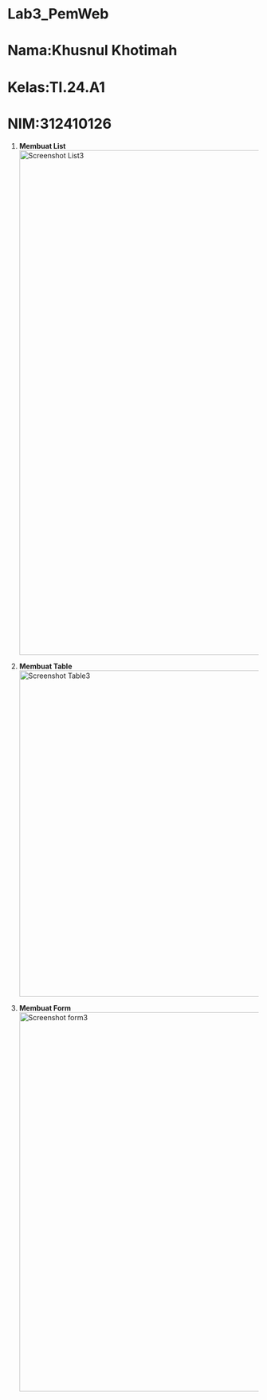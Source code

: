 # Lab3_PemWeb
# Nama:**Khusnul Khotimah**
# Kelas:**TI.24.A1**
# NIM:**312410126**

1. **Membuat List**
   <img width="1913" height="1010" alt="Screenshot List3" src="https://github.com/user-attachments/assets/b2720767-24dc-4bdc-a9ea-c18d44f42f67" />

2. **Membuat Table**
   <img width="1246" height="653" alt="Screenshot Table3" src="https://github.com/user-attachments/assets/768762ec-a1ff-4ecf-baa4-cf11154a2270" />

3. **Membuat Form**
   <img width="1911" height="759" alt="Screenshot form3" src="https://github.com/user-attachments/assets/5d6cb5a8-7d41-46ce-a592-4f679ba842ad" />
